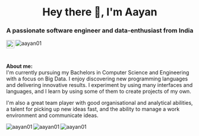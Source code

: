 <h1 align="center">Hey there 👋, I'm Aayan</h1>
<h3 align="center">A passionate software engineer and data-enthusiast from India</h3>

<a href="https://www.linkedin.com/in/aayan-nayak-921b2319b/">
  <img align="left" alt="Aayan's Linkedin Account" width="22px" src="https://raw.githubusercontent.com/peterthehan/peterthehan/master/assets/linkedin.svg" />
</a>
<p align="left"> <img src="https://komarev.com/ghpvc/?username=aayan01&label=Profile%20views&color=0e75b6&style=flat" alt="aayan01" /> </p>
<br />

**About me:** <br>
I'm currently pursuing my Bachelors in Computer Science and Engineering with a focus on Big Data. I enjoy discovering new programming languages and delivering innovative results. I experiment by using many interfaces and languages, and I learn by using some of them to create projects of my own.

I'm also a great team player with good organisational and analytical abilities, a talent for picking up new ideas fast, and the ability to manage a work environment and communicate ideas.
<br/>
<p><img align="left" src="https://github-readme-stats.vercel.app/api/top-langs?username=aayan01&show_icons=true&theme=dark&locale=en&layout=compact" alt="aayan01" /></p>
<p><img align="left" src="https://github-readme-stats.vercel.app/api?username=aayan01&show_icons=true&theme=dark&locale=en" alt="aayan01" /></p>
<p><img align="centre" src="https://github-readme-streak-stats.herokuapp.com/?user=aayan01&theme=dark" alt="aayan01" /></p>

